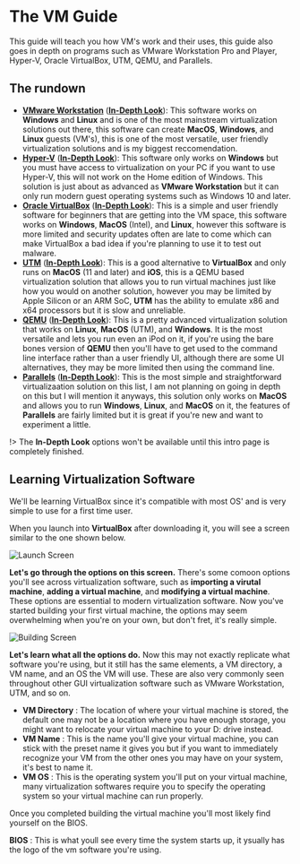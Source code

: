 # The VM Guide

This guide will teach you how VM's work and their uses, this guide also goes in depth on programs such as VMware Workstation Pro and Player, Hyper-V, Oracle VirtualBox, UTM, QEMU, and Parallels.


## The rundown

* [**VMware Workstation**](https://www.vmware.com/products/workstation-pro.html) ([**In-Depth Look**](/indepth/vmware.md)): This software works on **Windows** and **Linux** and is one of the most mainstream virtualization solutions out there, this software can create **MacOS**, **Windows**, and **Linux** guests (VM's), this is one of the most versatile, user friendly virtualization solutions and is my biggest reccomendation.
* [**Hyper-V**](https://learn.microsoft.com/en-us/virtualization/hyper-v-on-windows/about/) ([**In-Depth Look**](/indepth/hyperv.md)): This software only works on **Windows** but you must have access to virtualization on your PC if you want to use Hyper-V, this will not work on the Home edition of Windows. This solution is just about as advanced as **VMware Workstation** but it can only run modern guest operating systems such as Windows 10 and later.
* [**Oracle VirtualBox**](https://www.virtualbox.org/) ([**In-Depth Look**](/indepth/vbox.md)): This is a simple and user friendly software for beginners that are getting into the VM space, this software works on **Windows**, **MacOS** (Intel), and **Linux**, however this software is more limited and security updates often are late to come which can make VirtualBox a bad idea if you're planning to use it to test out malware.
* [**UTM**](https://mac.getutm.app/) ([**In-Depth Look**](/indepth/utm.md)): This is a good alternative to **VirtualBox** and only runs on **MacOS** (11 and later) and **iOS**, this is a QEMU based virtualization solution that allows you to run virtual machines just like how you would on another solution, however you may be limited by Apple Silicon or an ARM SoC, **UTM** has the ability to emulate x86 and x64 processors but it is slow and unreliable.
* [**QEMU**](https://www.qemu.org/) ([**In-Depth Look**](/indepth/qemu.md)): This is a pretty advanced virtualization solution that works on **Linux**, **MacOS** (UTM), and **Windows**. It is the most versatile and lets you run even an iPod on it, if you're using the bare bones version of **QEMU** then you'll have to get used to the command line interface rather than a user friendly UI, although there are some UI alternatives, they may be more limited then using the command line.
* [**Parallels**](https://www.parallels.com/) ([**In-Depth Look**](/indepth/parallels.md)): This is the most simple and straightforward virtualizaation solution on this list, I am not planning on going in depth on this but I will mention it anyways, this solution only works on **MacOS** and allows you to run **Windows**, **Linux**, and **MacOS** on it, the features of **Parallels** are fairly limited but it is great if you're new and want to experiment a little.

!> The **In-Depth Look** options won't be available until this intro page is completely finished.

## Learning Virtualization Software

We'll be learning VirtualBox since it's compatible with most OS' and is very simple to use for a first time user.

When you launch into **VirtualBox** after downloading it, you will see a screen similar to the one shown below.

![Launch Screen](/images/IMG_0386.png)

**Let's go through the options on this screen.** There's some comoon options you'll see across virtualization software, such as **importing a virutal machine**, **adding a virtual machine**, and **modifying a virtual machine**. These options are essential to modern virtualization software. Now you've started building your first virtual machine, the options may seem overwhelming when you're on your own, but don't fret, it's really simple.

![Building Screen](/images/IMG_0387.jpeg)

**Let's learn what all the options do.** Now this may not exactly replicate what software you're using, but it still has the same elements, a VM directory, a VM name, and an OS the VM will use. These are also very commonly seen throughout other GUI virtualization software such as VMware Workstation, UTM, and so on.

* **VM Directory** : The location of where your virtual machine is stored, the default one may not be a location where you have enough storage, you might want to relocate your virtual machine to your D: drive instead.
* **VM Name** : This is the name you'll give your virtual machine, you can stick with the preset name it gives you but if you want to immediately recognize your VM from the other ones you may have on your system, it's best to name it.
* **VM OS** : This is the operating system you'll put on your virtual machine, many virtualization softwares require you to specify the operating system so your virtual machine can run properly.

Once you completed building the virtual machine you'll most likely find yourself on the BIOS.

**BIOS** : This is what youll see every time the system starts up, it ysually has the logo of the vm software you're using.


